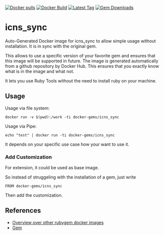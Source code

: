 [![Docker pulls](https://img.shields.io/docker/pulls/rubygem/icns_sync.svg)](https://hub.docker.com/r/rubygem/icns_sync/)
[![Docker Build](https://img.shields.io/docker/automated/rubygem/icns_sync.svg)](https://hub.docker.com/r/rubygem/icns_sync/)
[![Latest Tag](https://img.shields.io/github/tag/docker-rubygem/icns_sync.svg)](https://hub.docker.com/r/rubygem/icns_sync/)
[![Gem Downloads](https://img.shields.io/gem/dt/icns_sync.svg)](https://rubygems.org/gems/icns_sync/)
# icns_sync

Auto-Generated Docker image for icns_sync to allow simple usage without installation.
It is in sync with the original gem.

This allows to use a specific version of your favorite gem and ensures that this image will be supported in future.
The image is generated automatically from a github repository by Docker Hub.
This ensures that you exactly know what is in the image and what not.

It lets you use Ruby Tools without the need to install ruby on your machine.

## Usage

Usage via file system:

`docker run -v $(pwd):/work -ti docker-gems/icns_sync`

Usage via Pipe:

`echo "test" | docker run -ti docker-gems/icns_sync`

It depends on your specific use case how your want to use it.

### Add Customization

For extension, it could be used as base image.

So instead of struggeling with the installation of a gem, just write

`FROM docker-gems/icns_sync`

Then add the customization.

## References

 - [Overview over other rubygem docker images](https://github.com/thinkbot/docker-rubygem)
 - [Gem](https://rubygems.org/gems/icns_sync/)
